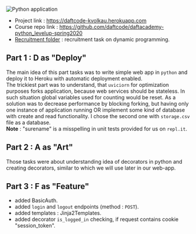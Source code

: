 ![Python application](https://github.com/kirylvolkau/Python-Level-Up/workflows/Python%20application/badge.svg)
- Project link : https://daftcode-kvolkau.herokuapp.com
- Course repo link : https://github.com/daftcode/daftacademy-python_levelup-spring2020
- [Recruitment folder](/0_recruitment) : recruitment task on dynamic programming.

## Part 1 : D as "Deploy"
The main idea of this part tasks was to write simple web app in `python` and deploy it to Heroku with automatic deployment enabled. <br>
The trickiest part was to understand, that `uviciorn` for optimization purposes forks application, because web services should be stateless. In such situation global variables used for counting would be reset. As a solution was to decrease performance by blocking forking, but having only one instance of application running OR implement some kind of database with create and read functionality. I chose the second one with `storage.csv` file as a database.<br>
**Note** : "surename" is a misspelling in unit tests provided for us on `repl.it`.
## Part 2 : A as "Art"
Those tasks were about understanding idea of decorators in python and creating decorators, similar to which we will use later in our web-app. 
<br>
## Part 3 : F as "Feature"
- added BasicAuth.
- added `login` and `logout` endpoints (method : `POST`).
- added templates : Jinja2Templates.
- added decorator `is_logged_in` checking, if request contains cookie "session_token".
